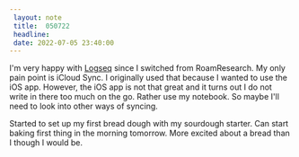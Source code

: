 ```yaml
---
 layout: note
 title:  050722
 headline:
 date: 2022-07-05 23:40:00
---
```


I'm very happy with [Logseq](https://logseq.com/) since I switched from RoamResearch. My only pain point is iCloud Sync.
I originally used that because I wanted to use the iOS app. However, the iOS app is not that great and it turns out I
do not write in there too much on the go. Rather use my notebook. So maybe I'll need to look into other ways of syncing.

Started to set up my first bread dough with my sourdough starter. Can start baking first thing in the morning tomorrow.
More excited about a bread than I though I would be.
